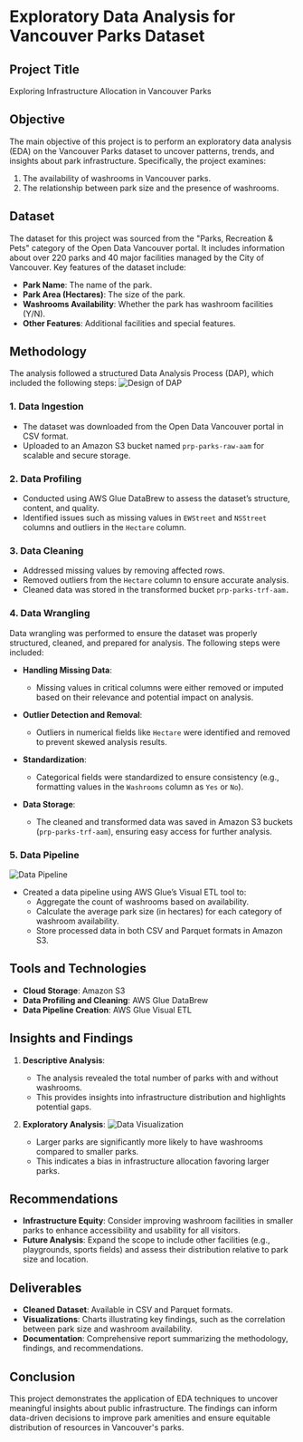 # Exploratory Data Analysis for Vancouver Parks Dataset

## Project Title
Exploring Infrastructure Allocation in Vancouver Parks

## Objective
The main objective of this project is to perform an exploratory data analysis (EDA) on the Vancouver Parks dataset to uncover patterns, trends, and insights about park infrastructure. Specifically, the project examines:
1. The availability of washrooms in Vancouver parks.
2. The relationship between park size and the presence of washrooms.
## Dataset
The dataset for this project was sourced from the "Parks, Recreation & Pets" category of the Open Data Vancouver portal. It includes information about over 220 parks and 40 major facilities managed by the City of Vancouver. Key features of the dataset include:

- **Park Name**: The name of the park.
- **Park Area (Hectares)**: The size of the park.
- **Washrooms Availability**: Whether the park has washroom facilities (Y/N).
- **Other Features**: Additional facilities and special features.

## Methodology
The analysis followed a structured Data Analysis Process (DAP), which included the following steps:
![Design of DAP](https://raw.githubusercontent.com/Aamir-Haque/Aamir_Cloud/blob/1e7b4eaed4d1046c772e355661173f1155f42f4d/Design%20of%20the%20Data%20Analytic%20Platform.jpg)
### 1. Data Ingestion
- The dataset was downloaded from the Open Data Vancouver portal in CSV format.
- Uploaded to an Amazon S3 bucket named `prp-parks-raw-aam` for scalable and secure storage.

### 2. Data Profiling
- Conducted using AWS Glue DataBrew to assess the dataset’s structure, content, and quality.
- Identified issues such as missing values in `EWStreet` and `NSStreet` columns and outliers in the `Hectare` column.

### 3. Data Cleaning
- Addressed missing values by removing affected rows.
- Removed outliers from the `Hectare` column to ensure accurate analysis.
- Cleaned data was stored in the transformed bucket `prp-parks-trf-aam.`

### 4. Data Wrangling
Data wrangling was performed to ensure the dataset was properly structured, cleaned, and prepared for analysis. The following steps were included:

- **Handling Missing Data**:
  - Missing values in critical columns were either removed or imputed based on their relevance and potential impact on analysis.

- **Outlier Detection and Removal**:
  - Outliers in numerical fields like `Hectare` were identified and removed to prevent skewed analysis results.

- **Standardization**:
  - Categorical fields were standardized to ensure consistency (e.g., formatting values in the `Washrooms` column as `Yes` or `No`).

- **Data Storage**:
  - The cleaned and transformed data was saved in Amazon S3 buckets (`prp-parks-trf-aam`), ensuring easy access for further analysis.

### 5. Data Pipeline
![Data Pipeline](https://raw.githubusercontent.com/Aamir-Haque/Aamir_Cloud/blob/1e7b4eaed4d1046c772e355661173f1155f42f4d/Data%20Pipeline.jpg)

- Created a data pipeline using AWS Glue’s Visual ETL tool to:
  - Aggregate the count of washrooms based on availability.
  - Calculate the average park size (in hectares) for each category of washroom availability.
  - Store processed data in both CSV and Parquet formats in Amazon S3.

## Tools and Technologies
- **Cloud Storage**: Amazon S3
- **Data Profiling and Cleaning**: AWS Glue DataBrew
- **Data Pipeline Creation**: AWS Glue Visual ETL

## Insights and Findings
1. **Descriptive Analysis**:
   - The analysis revealed the total number of parks with and without washrooms.
   - This provides insights into infrastructure distribution and highlights potential gaps.

2. **Exploratory Analysis**:
![Data Visualization](https://raw.githubusercontent.com/Aamir-Haque/Aamir_Cloud/blob/1e7b4eaed4d1046c772e355661173f1155f42f4d/Data%20Visualization.jpg)
   - Larger parks are significantly more likely to have washrooms compared to smaller parks.
   - This indicates a bias in infrastructure allocation favoring larger parks.

## Recommendations
- **Infrastructure Equity**: Consider improving washroom facilities in smaller parks to enhance accessibility and usability for all visitors.
- **Future Analysis**: Expand the scope to include other facilities (e.g., playgrounds, sports fields) and assess their distribution relative to park size and location.

## Deliverables
- **Cleaned Dataset**: Available in CSV and Parquet formats.
- **Visualizations**: Charts illustrating key findings, such as the correlation between park size and washroom availability.
- **Documentation**: Comprehensive report summarizing the methodology, findings, and recommendations.

## Conclusion
This project demonstrates the application of EDA techniques to uncover meaningful insights about public infrastructure. The findings can inform data-driven decisions to improve park amenities and ensure equitable distribution of resources in Vancouver's parks.
